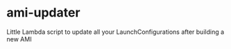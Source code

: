 # ami-updater

Little Lambda script to update all your  LaunchConfigurations after building a new AMI

